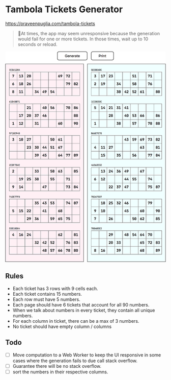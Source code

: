 # Tambola Tickets Generator
https://praveenpuglia.com/tambola-tickets

> 🚨At times, the app may seem unresponsive because the generation would fail for one or more tickets. In those times, wait up to 10 seconds or reload. 

![Screenshot](./screenshot.png)

## Rules

- Each ticket has 3 rows with 9 cells each.
- Each ticket contains 15 numbers.
- Each row must have 5 numbers.
- Each page should have 6 tickets that account for all 90 numbers.
- When we talk about numbers in every ticket, they contain all unique numbers.
- For each column in ticket, there can be a max of 3 numbers.
- No ticket should have empty column / columns

## Todo
- [ ] Move computation to a Web Worker to keep the UI responsive in some cases where the generation fails to due call stack overflow.
- [ ] Guarantee there will be no stack overflow.
- [ ] sort the numbers in their respective columns.

